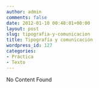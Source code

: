 ```yaml
---
author: admin
comments: false
date: 2012-01-10 00:48:01+00:00
layout: post
slug: tipografia-y-comunicacion
title: Tipografía y comunicación
wordpress_id: 127
categories:
- Práctica
- Texto
---
```


No Content Found
